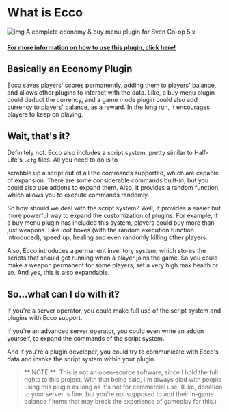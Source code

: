# What is Ecco

![img](https://github.com/Paranoid-AF/Ecco/raw/master/assets/article1.png)
A complete economy & buy menu plugin for Sven Co-op 5.x

#### [For more information on how to use this plugin, click here!](https://github.com/Paranoid-AF/Ecco/wiki)

## Basically an Economy Plugin

Ecco saves players' scores permanently, adding them to players' balance, and allows other plugins to interact with the data. Like, a buy menu plugin could deduct the currency, and a game mode plugin could also add currency to players' balance, as a reward. In the long run, it encourages players to keep on playing.

## Wait, that's it?

Definitely not. Ecco also includes a script system, pretty similar to Half-Life's `.cfg` files. All you need to do is to 

scrabble up a script out of all the commands supported, which are capable of expansion. There are some considerable commands built-in, but you could also use addons to expand them. Also, it provides a random function, which allows you to execute commands randomly.

So how should we deal with the script system? Well, it provides a easier but more powerful way to expand the customization of plugins. For example, if a buy menu plugin has included this system, players could buy more than just weapons. Like loot boxes (with the random execution function introduced), speed up, healing and even randomly killing other players.

Also, Ecco introduces a permanent inventory system, which stores the scripts that should get running when a player joins the game. So you could make a weapon permanent for some players, set a very high max health or so. And yes, this is also expandable.

## So...what can I do with it?

If you're a server operator, you could make full use of the script system and plugins with Ecco support.

If you're an advanced server operator, you could even write an addon yourself, to expand the commands of the script system.

And if you're a plugin developer, you could try to communicate with Ecco's data and invoke the script system within your plugin.

>  ** NOTE **: This is not an open-source software, since I hold the full rights to this project. With that being said, I'm always glad with people using this plugin as long as it's not for commercial use. (Like, donation to your server is fine, but you're not supposed to add their in-game balance / items that may break the experience of gameplay for this.)
